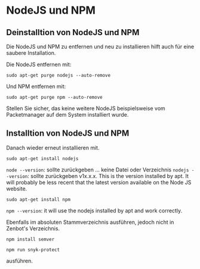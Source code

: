 # NodeJS und NPM

## Deinstalltion von NodeJS und NPM
Die NodeJS und NPM zu entfernen und neu zu installieren hilft auch für eine saubere Installation. 

Die NodeJS entfernen mit: 
```
sudo apt-get purge nodejs --auto-remove 
```

Und NPM entfernen mit:
```
sudo apt-get purge npm --auto-remove
```

Stellen Sie sicher, das keine weitere NodeJS beispielsweise vom Packetmanager auf dem System installiert wurde. 
  

## Installtion von NodeJS und NPM

Danach wieder erneut installieren mit.

```
sudo apt-get install nodejs
```
`node --version`: sollte zurückgeben ... keine Datei oder Verzeichnis 
`nodejs --version`: sollte zurückgeben v1x.x.x. This is the version installed by apt. 
It will probably be less recent that the latest version available on the Node JS website.

```
sudo apt-get install npm
```
`npm --version`: it will use the nodejs installed by apt and work correctly.


Ebenfalls im absoluten Stammverzeichnis ausführen, jedoch nicht in Zenbot's Verzeichnis.
```
npm install semver
```

```
npm run snyk-protect
```

ausführen.